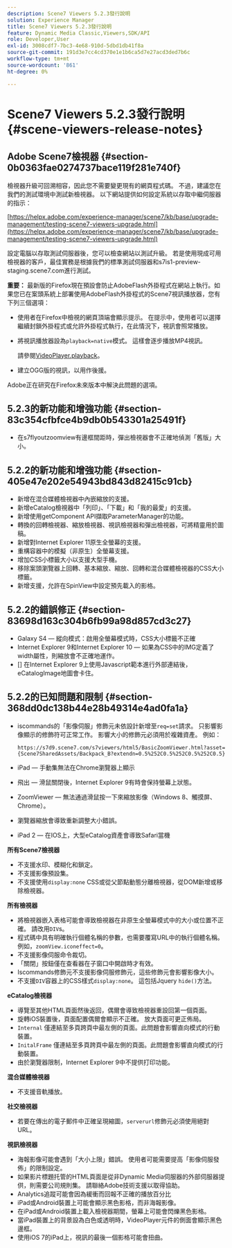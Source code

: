 ```yaml
---
description: Scene7 Viewers 5.2.3發行說明
solution: Experience Manager
title: Scene7 Viewers 5.2.3發行說明
feature: Dynamic Media Classic,Viewers,SDK/API
role: Developer,User
exl-id: 3008cdf7-7bc3-4e68-910d-5dbd1db41f8a
source-git-commit: 191d3e7cc4cd370e1e1b6ca5d7e27acd3ded7b6c
workflow-type: tm+mt
source-wordcount: '861'
ht-degree: 0%

---
```


# Scene7 Viewers 5.2.3發行說明{#scene-viewers-release-notes}

## Adobe Scene7檢視器 {#section-0b0363fae0274737bace119f281e740f}

檢視器升級可回溯相容，因此您不需要變更現有的網頁程式碼。 不過，建議您在我們的測試環境中測試新檢視器。 以下網站提供如何設定系統以存取中繼伺服器的指示：

[https://helpx.adobe.com/experience-manager/scene7/kb/base/upgrade-management/testing-scene7-viewers-upgrade.html](https://helpx.adobe.com/experience-manager/scene7/kb/base/upgrade-management/testing-scene7-viewers-upgrade.html)

設定電腦以存取測試伺服器後，您可以檢查網站以測試升級。 若是使用現成可用檢視器的客戶，最佳實務是根據我們的標準測試伺服器和s7is1-preview-staging.scene7.com進行測試。

**重要：** 最新版的Firefox現在預設會防止AdobeFlash外掛程式在網站上執行。如果您已在案頭系統上部署使用AdobeFlash外掛程式的Scene7視訊播放器，您有下列三個選項：

* 使用者在Firefox中檢視的網頁頂端會顯示提示。 在提示中，使用者可以選擇繼續封鎖外掛程式或允許外掛程式執行，在此情況下，視訊會照常播放。
* 將視訊播放器設為`playback=native`模式。 這樣會逐步播放MP4視訊。

   請參閱[VideoPlayer.playback](../../c-html5-s7-aem-asset-viewers/c-html5-video-reference/c-html5-video-cmdref/r-html5-video-viewer-conf-attrib-videoplayer-playback.md#reference-13ec45db4cd4443b842f310153623221)。

* 建立OGG版的視訊，以用作後援。

Adobe正在研究在Firefox未來版本中解決此問題的選項。

## 5.2.3的新功能和增強功能 {#section-83c354cfbfce4b9db0b543301a25491f}

* 在s7flyoutzoomview有邊框間距時，彈出檢視器會不正確地偵測「舊版」大小。

## 5.2.2的新功能和增強功能 {#section-405e47e202e54943bd843d82415c91cb}

* 新增在混合媒體檢視器中內嵌縮放的支援。
* 新增eCatalog檢視器中「列印」、「下載」和「我的最愛」的支援。
* 新增使用getComponent API擷取ParameterManager的功能。
* 轉換的回轉檢視器、縮放檢視器、視訊檢視器和彈出檢視器，可將精靈用於圖稿。
* 新增對Internet Explorer 11原生全螢幕的支援。
* 重構容器中的模擬（非原生）全螢幕支援。
* 增加CSS小標籤大小以支援大型手機。
* 移除案頭瀏覽器上回轉、基本縮放、縮放、回轉和混合媒體檢視器的CSS大小標籤。
* 新增支援，允許在SpinView中設定預先載入的影格。

## 5.2.2的錯誤修正 {#section-83698d163c304b6fb99a98d857cd3c27}

* Galaxy S4 — 縱向模式：啟用全螢幕模式時，CSS大小標籤不正確
* Internet Explorer 9和Internet Explorer 10 — 如果為CSS中的IMG定義了width屬性，則縮放會不正確地運作。
* [] 在Internet Explorer 9上使用Javascript範本進行外部連結後，eCatalogImage地圖會卡住。

## 5.2.2的已知問題和限制 {#section-368dd0dc138b44e28b49314e4ad0fa1a}

* iscommands的「影像伺服」修飾元未依設計新增至`req=set`請求。 只影響影像顯示的修飾符可正常工作。 影響大小的修飾元必須用於複雜資產。 例如：

   ```
   https://s7d9.scene7.com/s7viewers/html5/BasicZoomViewer.html?asset= {Scene7SharedAssets/Backpack_B?extendn=0.5%252C0.5%252C0.5%252C0.5}
   ```

* iPad — 手動集無法在Chrome瀏覽器上顯示
* 飛出 — 滑鼠關閉後，Internet Explorer 9有時會保持螢幕上狀態。
* ZoomViewer — 無法通過滑鼠按一下來縮放影像（Windows 8、觸摸屏、Chrome）。
* 瀏覽器縮放會導致重新調整大小錯誤。
* iPad 2 — 在IOS上，大型eCatalog資產會導致Safari當機

**所有Scene7檢視器**

* 不支援水印、模糊化和鎖定。
* 不支援影像預設集。
* 不支援使用`display:none` CSS或從父節點動態分離檢視器，從DOM新增或移除檢視器。

**所有檢視器**

* 將檢視器嵌入表格可能會導致檢視器在非原生全螢幕模式中的大小或位置不正確。 請改用`DIV`s。
* 程式碼中具有明確執行個體名稱的參數，也需要覆寫URL中的執行個體名稱。 例如，`zoomView.iconeffect=0`。
* 不支援影像伺服命令裁切。
* 「關閉」按鈕僅在查看器在子窗口中開啟時才有效。
* Iscommands修飾元不支援影像伺服修飾元，這些修飾元會影響影像大小。
* 不支援`DIV`容器上的CSS樣式`display:none`。 這包括Jquery `hide()`方法。

**eCatalog檢視器**

* 導覽至其他HTML頁面然後返回，偶爾會導致檢視器重設回第一個頁面。
* 旋轉iOS裝置後，頁面配置偶爾會顯示不正確。 放大頁面可更正佈局。
* `Internal` 僅連結至多頁跨頁中最左側的頁面。此問題會影響直向模式的行動裝置。
* `InitalFrame` 僅連結至多頁跨頁中最左側的頁面。此問題會影響直向模式的行動裝置。
* 由於瀏覽器限制，Internet Explorer 9中不提供打印功能。

**混合媒體檢視器**

* 不支援音軌播放。

**社交檢視器**

* 若要在傳出的電子郵件中正確呈現縮圖，`serverurl`修飾元必須使用絕對URL。

**視訊檢視器**

* 海報影像可能會遇到「大小上限」錯誤。 使用者可能需要提高「影像伺服發佈」的限制設定。
* 如果影片標題托管的HTML頁面是從非Dynamic Media伺服器的外部伺服器提供，則需要公司規則集。 請聯絡Adobe技術支援以取得協助。
* Analytics追蹤可能會因為緩衝而回報不正確的播放百分比
* iPad或Android裝置上可能會顯示黑色影格，而非海報影像。
* 在iPad或Android裝置上載入檢視器期間，螢幕上可能會閃爍黑色影格。
* 當iPad裝置上的背景設為白色或透明時，VideoPlayer元件的側面會顯示黑色邊框。
* 使用iOS 7的iPad上，視訊的最後一個影格可能會扭曲。
